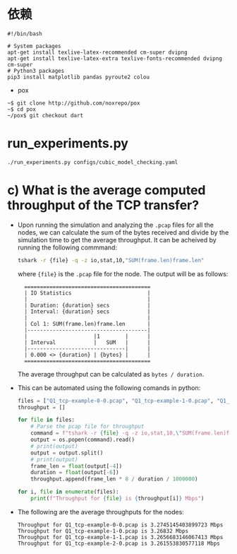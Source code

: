 
# 依赖
```
#!/bin/bash

# System packages
apt-get install texlive-latex-recommended cm-super dvipng
apt-get install texlive-latex-extra texlive-fonts-recommended dvipng cm-super
# Python3 packages
pip3 install matplotlib pandas pyroute2 colou

```

+ pox   

```
~$ git clone http://github.com/noxrepo/pox
~$ cd pox
~/pox$ git checkout dart
```


#   run_experiments.py


```
./run_experiments.py configs/cubic_model_checking.yaml 
```




# c) What is the average computed throughput of the TCP transfer?
- Upon running the simulation and analyzing the `.pcap` files for all the nodes, we can calculate the sum of the bytes received and divide by the simulation time to get the average throughput. It can be acheived by running the following commmand:
  ```bash
  tshark -r {file} -q -z io,stat,10,"SUM(frame.len)frame.len"
  ```
  where `{file}` is the `.pcap` file for the node. The output will be as follows:
  ```
    ========================================
    | IO Statistics                        |
    |                                      |
    | Duration: {duration} secs            |
    | Interval: {duration} secs            |
    |                                      |
    | Col 1: SUM(frame.len)frame.len       |
    |--------------------------------------|
    |                     |1        |      |
    | Interval            |   SUM   |      |
    |-------------------------------|      |
    | 0.000 <> {duration} | {bytes} |      |
    ========================================
    ```
    The average throughput can be calculated as `bytes / duration`. 

- This can be automated using the following comands in python:
    ```python
    files = ["Q1_tcp-example-0-0.pcap", "Q1_tcp-example-1-0.pcap", "Q1_tcp-example-1-1.pcap", "Q1_tcp-example-2-0.pcap"]
    throughput = []

    for file in files:
        # Parse the pcap file for throughput
        command = f"tshark -r {file} -q -z io,stat,10,\"SUM(frame.len)frame.len\""
        output = os.popen(command).read()
        # print(output) 
        output = output.split()
        # print(output)
        frame_len = float(output[-4])
        duration = float(output[-6])
        throughput.append(frame_len * 8 / duration / 1000000)

    for i, file in enumerate(files):
        print(f"Throughput for {file} is {throughput[i]} Mbps")
    ```
    
- The following are the average throughputs for the nodes:
    ```
    Throughput for Q1_tcp-example-0-0.pcap is 3.2745145403899723 Mbps
    Throughput for Q1_tcp-example-1-0.pcap is 3.26832 Mbps
    Throughput for Q1_tcp-example-1-1.pcap is 3.2656683146067413 Mbps
    Throughput for Q1_tcp-example-2-0.pcap is 3.261553830577118 Mbps
    ```
